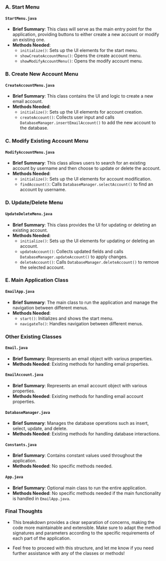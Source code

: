 ### A. Start Menu

#### `StartMenu.java`

- **Brief Summary**: This class will serve as the main entry point for the application, providing buttons to either create a new account or modify an existing one.
- **Methods Needed**:
  - `initialize()`: Sets up the UI elements for the start menu.
  - `showCreateAccountMenu()`: Opens the create account menu.
  - `showModifyAccountMenu()`: Opens the modify account menu.

### B. Create New Account Menu

#### `CreateAccountMenu.java`

- **Brief Summary**: This class contains the UI and logic to create a new email account.
- **Methods Needed**:
  - `initialize()`: Sets up the UI elements for account creation.
  - `createAccount()`: Collects user input and calls `DatabaseManager.insertEmailAccount()` to add the new account to the database.

### C. Modify Existing Account Menu

#### `ModifyAccountMenu.java`

- **Brief Summary**: This class allows users to search for an existing account by username and then choose to update or delete the account.
- **Methods Needed**:
  - `initialize()`: Sets up the UI elements for account modification.
  - `findAccount()`: Calls `DatabaseManager.selectAccount()` to find an account by username.

### D. Update/Delete Menu

#### `UpdateDeleteMenu.java`

- **Brief Summary**: This class provides the UI for updating or deleting an existing account.
- **Methods Needed**:
  - `initialize()`: Sets up the UI elements for updating or deleting an account.
  - `updateAccount()`: Collects updated fields and calls `DatabaseManager.updateAccount()` to apply changes.
  - `deleteAccount()`: Calls `DatabaseManager.deleteAccount()` to remove the selected account.

### E. Main Application Class

#### `EmailApp.java`

- **Brief Summary**: The main class to run the application and manage the navigation between different menus.
- **Methods Needed**:
  - `start()`: Initializes and shows the start menu.
  - `navigateTo()`: Handles navigation between different menus.

### Other Existing Classes

#### `Email.java`

- **Brief Summary**: Represents an email object with various properties.
- **Methods Needed**: Existing methods for handling email properties.

#### `EmailAccount.java`

- **Brief Summary**: Represents an email account object with various properties.
- **Methods Needed**: Existing methods for handling email account properties.

#### `DatabaseManager.java`

- **Brief Summary**: Manages the database operations such as insert, select, update, and delete.
- **Methods Needed**: Existing methods for handling database interactions.

#### `Constants.java`

- **Brief Summary**: Contains constant values used throughout the application.
- **Methods Needed**: No specific methods needed.

#### `App.java`

- **Brief Summary**: Optional main class to run the entire application.
- **Methods Needed**: No specific methods needed if the main functionality is handled in `EmailApp.java`.

### Final Thoughts

- This breakdown provides a clear separation of concerns, making the code more maintainable and extensible. Make sure to adapt the method signatures and parameters according to the specific requirements of each part of the application.

- Feel free to proceed with this structure, and let me know if you need further assistance with any of the classes or methods!
